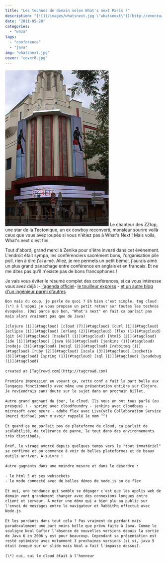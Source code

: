 ```yaml
---
title: "Les technos de demain selon What's next Paris !"
description: "[![](/images/whatsnext.jpg \"whatsnext\")](http://eventuallycoding.com/wp-content/uploads/2011/05/whatsnext.jpg) Le chanteur des ZZtop, une star de la T..."
date: "2011-05-28"
categories: 
  - "waza"
tags: 
  - "conference"
  - "java"
img: "whatsnext.jpg"
cover: "cover8.jpg"
---
```


[![](/images/whatsnext.jpg "whatsnext")](http://eventuallycoding.com/wp-content/uploads/2011/05/whatsnext.jpg) Le chanteur des ZZtop, une star de la Tectonique, un ex cowboy reconverti, monsieur sourire voilà ceux que vous avez loupés si vous n'étiez pas à What's Next !  Mais voila, What's next c'est fini.

Tout d'abord, grand merci à Zenika pour s'être investi dans cet évènement. L'endroit était sympa, les conférenciers sacrément bons, l'organisation pile poil, rien à dire j'ai aimé. Allez, je me permets un petit bémol, j'aurais aimé un plus grand panachage entre conférence en anglais et en francais. Et ne me dites pas qu'il n'existe pas de bons francophones !

Je vais vous éviter le résumé complet des conférences, si ca vous intéresse vous avez déjà :- [l'agenda officiel](http://www.whatsnextparis.com/agenda.html)- [le touilleur express](http://www.touilleur-express.fr/2011/05/27/whats-next-compte-rendu-de-la-premiere-journee/)
    - [et un autre blog d'un ingénieur parmi d'autres](http://blog.courtine.org/2011/05/26/premiere-journee-a-la-whats-next/)
    
    Bon mais du coup, je parle de quoi ? Eh bien c'est simple, tag cloud (\*) à l'appui je vous propose un petit retour sur toutes les technos évoquées. (Oui parce que bon, "What's next" en fait ca parlait pas mais alors vraiment pas que de Java)
    
    [clojure (1)](#tagcloud) [cloud (7)](#tagcloud) [curl (1)](#tagcloud) [eclipse (1)](#tagcloud) [erlang (2)](#tagcloud) [flex (1)](#tagcloud) [git (4)](#tagcloud) [haskell (1)](#tagcloud) [html5 (2)](#tagcloud) [ide (1)](#tagcloud) [java (6)](#tagcloud) [jenkins (1)](#tagcloud) [nodejs (3)](#tagcloud) [nosql (2)](#tagcloud) [rabbitmq (1)](#tagcloud) [ruby (2)](#tagcloud) [scala (3)](#tagcloud) [socketio (3)](#tagcloud) [spring (1)](#tagcloud) [sql (1)](#tagcloud) [youdebug (1)](#tagcloud)
    
    created at [TagCrowd.com](http://tagcrowd.com)
    
    Première impression en voyant ça, cette conf a fait la part belle aux langages fonctionnels avec même une présentation entière sur Clojure. Je reviendrais sans doute sur le sujet dans un prochain billet.
    
    Autre grand gagnant du jour, le cloud. Ils nous en ont tous parlé (ou presque) ! - spring avec cloudfoundry - jenkins avec cloudbees - microsoft avec azure - adobe flex avec LiveCycle Collaboration Service (merci Michael pour m'avoir rappelé le nom ^^)
    
    Et quand ça ne parlait pas de plateforme de cloud, ça parlait de scalabilité, de tolérance de panne, le tout dans des environnements très distribués.
    
    Bref, le virage amorcé depuis quelques temps vers le "tout immatériel" se confirme et on commence à voir de belles plateformes et de beaux outils arriver. A suivre !
    
    Autre gagnants dans une moindre mesure et dans le désordre :
    
    - le html 5 et ses websockets
    - le mode connecté avec de belles démos de node.js ou de flex
    
    Et oui, une tendance qui semble se dégager c'est que les applis web de demain vont grandement changer avec des connexions longues entre client et serveur. A noter une démo qui a bien plu au public sur l'envoi de messages entre le navigateur et RabbitMq effectué avec Node.js
    
    Et les perdants dans tout cela ? Pas vraiment de perdant mais paradoxalement une part moins belle que prévu faite à Java. Comme le souligne Neal Gafter l'absence de nouvelles versions depuis la sortie de Java 6 en 2006 y est pour beaucoup. Cependant sa présentation est resté optimiste avec notamment 3 prochaines versions (si si, java 9 était évoqué sur un slide mais Neal a fait l'impasse dessus).
    
    (\*) oui, oui le cloud était à l'honneur
